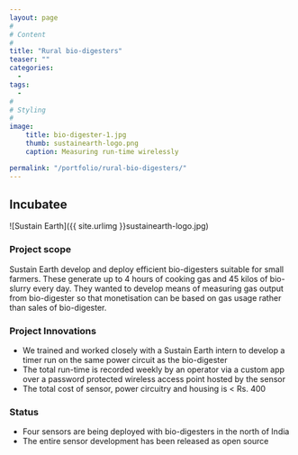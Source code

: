 ```yaml
---
layout: page
#
# Content
#
title: "Rural bio-digesters"
teaser: ""
categories:
  -
tags:
  -
#
# Styling
#
image:
    title: bio-digester-1.jpg
    thumb: sustainearth-logo.png
    caption: Measuring run-time wirelessly

permalink: "/portfolio/rural-bio-digesters/"
---
```


## Incubatee
![Sustain Earth]({{ site.urlimg }}sustainearth-logo.jpg)

### Project scope
Sustain Earth develop and deploy efficient bio-digesters suitable for small farmers. These generate up to 4 hours of cooking gas and 45 kilos of bio-slurry every day. They wanted to develop means of measuring gas output from bio-digester so that monetisation can be based on gas usage rather than sales of bio-digester.

### Project Innovations
- We trained and worked closely with a Sustain Earth intern to develop a timer run on the same power circuit as the bio-digester
- The total run-time is recorded weekly by an operator via a custom app over a password protected wireless access point hosted by the sensor
- The total cost of sensor, power circuitry and housing is < Rs. 400

### Status
- Four sensors are being deployed with bio-digesters in the north of India
- The entire sensor development has been released as open source
